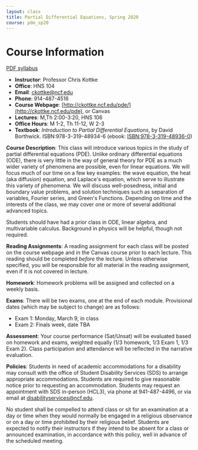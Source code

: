 ```yaml
---
layout: class
title: Partial Differential Equations, Spring 2020
course: pde_sp20
---
```


Course Information
====================================
[PDF syllabus](syllabus.pdf)

- **Instructor**: Professor Chris Kottke
- **Office**: HNS 104
- **Email**: [ckottke@ncf.edu](mailto:ckottke@ncf.edu)
- **Phone**: 914-487-4516
- **Course Webpage**: [http://ckottke.ncf.edu/pde/](http://ckottke.ncf.edu/pde), or Canvas
- **Lectures**: M,Th 2:00-3:20, HNS 106
- **Office Hours**: M 1-2, Th 11-12, W 2-3
- **Textbook**: *Introduction to Partial Differential Equations*, by David Borthwick. ISBN:978-3-319-48934-6 (ebook: [ISBN:978-3-319-48936-0](http://dx.doi.org/10.1007/978-3-319-48936-0))

**Course Description**:
This class will introduce various topics in the study of partial differential equations (PDE). Unlike
ordinary differential equations (ODE), there is very little in the way of general theory for PDE as a much wider
variety of phenomena are possible, even for linear equations. We will focus much of our time on a few key examples:
the wave equation, the heat (aka diffusion) equation, and Laplace's equation, which serve to illustrate this variety of phenomena.
We will discuss well-posedness, initial and boundary value problems, and
solution techniques such as separation of variables, Fourier series, and Green's
Functions. Depending on time and the interests of the class, we may cover one or more of several additional advanced topics.

Students should have had a prior class in ODE, linear algebra, and
multivariable calculus. Background in physics will be helpful, though not
required.

**Reading Assignments**: 
A reading assignment for each class will be posted on the course webpage and in
the Canvas course prior to each lecture. This reading should be completed
*before* the lecture. Unless otherwise specified, you will be responsible for 
all material in the reading assignment, even if it is not covered in lecture.

**Homework**:
Homework problems will be assigned and collected on a weekly basis.

**Exams**: There will be two exams, one at the end of each module. 
Provisional dates (which may be subject to change) are as follows:

- Exam 1: Monday, March 9, in class
- Exam 2: Finals week, date TBA

**Assessment**: 
Your course performance (Sat/Unsat) will be evaluated based on homework and
exams, weighted equally (1/3 homework, 1/3 Exam 1, 1/3 Exam 2).  Class
participation and attendance will be reflected in the narrative evaluation.

**Policies**: 
Students in need of academic accommodations for a disability may consult with the office of Student
Disability Services (SDS) to arrange appropriate accommodations. Students are required to give
reasonable notice prior to requesting an accommodation. Students may request an appointment with
SDS in-person (HCL3), via phone at 941-487-4496, or via email at [disabilityservices@ncf.edu](mailto:disabilityservices@ncf.edu).

No student shall be compelled to attend class or sit for an examination at a
day or time when they would normally be engaged in a religious observance
or on a day or time prohibited by their religious belief.  Students are
expected to notify their instructors if they intend to be absent for a class or
announced examination, in accordance with this policy, well in advance of the scheduled
meeting.

